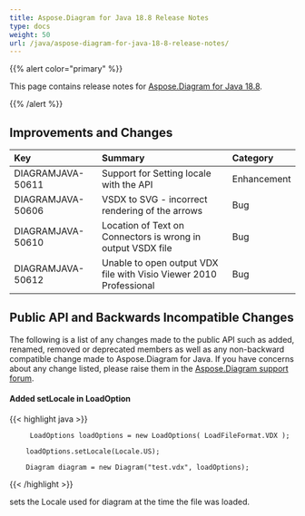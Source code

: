```yaml
---
title: Aspose.Diagram for Java 18.8 Release Notes
type: docs
weight: 50
url: /java/aspose-diagram-for-java-18-8-release-notes/
---
```


{{% alert color="primary" %}} 

This page contains release notes for [Aspose.Diagram for Java 18.8](https://docs.aspose.com/diagram/java/aspose-diagram-for-java-18-8-release-notes/).

{{% /alert %}} 
## **Improvements and Changes**

|**Key**|**Summary**|**Category**|
| :- | :- | :- |
|DIAGRAMJAVA-50611|Support for Setting locale with the API|Enhancement|
|DIAGRAMJAVA-50606|VSDX to SVG - incorrect rendering of the arrows|Bug|
|DIAGRAMJAVA-50610|Location of Text on Connectors is wrong in output VSDX file|Bug|
|DIAGRAMJAVA-50612|Unable to open output VDX file with Visio Viewer 2010 Professional|Bug|
## **Public API and Backwards Incompatible Changes**
The following is a list of any changes made to the public API such as added, renamed, removed or deprecated members as well as any non-backward compatible change made to Aspose.Diagram for Java. If you have concerns about any change listed, please raise them in the [Aspose.Diagram support forum](https://forum.aspose.com/c/diagram/17).
#### **Added setLocale in LoadOption**
{{< highlight java >}}

         LoadOptions loadOptions = new LoadOptions( LoadFileFormat.VDX ); 

        loadOptions.setLocale(Locale.US);

        Diagram diagram = new Diagram("test.vdx", loadOptions); 

{{< /highlight >}}

sets the Locale used for diagram at the time the file was loaded.
